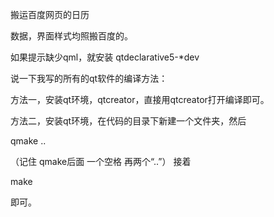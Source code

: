 搬运百度网页的日历

数据，界面样式均照搬百度的。

如果提示缺少qml，就安装 qtdeclarative5-*dev

说一下我写的所有的qt软件的编译方法：

方法一，安装qt环境，qtcreator，直接用qtcreator打开编译即可。

方法二，安装qt环境，在代码的目录下新建一个文件夹，然后

qmake ..

（记住 qmake后面 一个空格 再两个“..”） 接着

make

即可。

